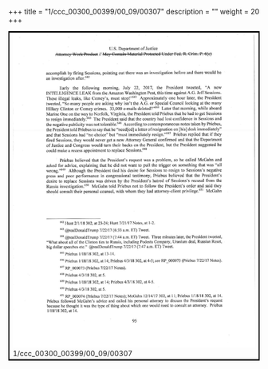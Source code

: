+++
title = "1/ccc_00300_00399/00_09/00307"
description = ""
weight = 20
+++

<table style="border:2px solid black;max-width:800px;max-height:800px;" 
><tr><td>
<img class="center-fit-jpg"
src="/jpg_/jpg_mueller_report_searchable_307.jpg">
1/ccc_00300_00399/00_09/00307
</img></td></tr></table>
